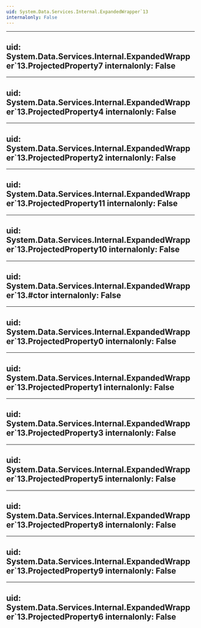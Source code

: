 ```yaml
---
uid: System.Data.Services.Internal.ExpandedWrapper`13
internalonly: False
---
```


---
uid: System.Data.Services.Internal.ExpandedWrapper`13.ProjectedProperty7
internalonly: False
---

---
uid: System.Data.Services.Internal.ExpandedWrapper`13.ProjectedProperty4
internalonly: False
---

---
uid: System.Data.Services.Internal.ExpandedWrapper`13.ProjectedProperty2
internalonly: False
---

---
uid: System.Data.Services.Internal.ExpandedWrapper`13.ProjectedProperty11
internalonly: False
---

---
uid: System.Data.Services.Internal.ExpandedWrapper`13.ProjectedProperty10
internalonly: False
---

---
uid: System.Data.Services.Internal.ExpandedWrapper`13.#ctor
internalonly: False
---

---
uid: System.Data.Services.Internal.ExpandedWrapper`13.ProjectedProperty0
internalonly: False
---

---
uid: System.Data.Services.Internal.ExpandedWrapper`13.ProjectedProperty1
internalonly: False
---

---
uid: System.Data.Services.Internal.ExpandedWrapper`13.ProjectedProperty3
internalonly: False
---

---
uid: System.Data.Services.Internal.ExpandedWrapper`13.ProjectedProperty5
internalonly: False
---

---
uid: System.Data.Services.Internal.ExpandedWrapper`13.ProjectedProperty8
internalonly: False
---

---
uid: System.Data.Services.Internal.ExpandedWrapper`13.ProjectedProperty9
internalonly: False
---

---
uid: System.Data.Services.Internal.ExpandedWrapper`13.ProjectedProperty6
internalonly: False
---
